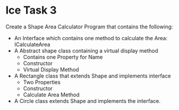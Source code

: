 # Ice Task 3

Create a Shape Area Calculator Program that contains the following:

- An Interface which contains one method to calculate the Area: ICalculateArea
- A Abstract shape class containing a virtual display method
  - Contains one Property for Name
  - Constructor
  - Virtual Display Method
- A Rectangle class that extends Shape and implements interface
  - Two Properties
  - Constructor
  - Calculate Area Method
- A Circle class extends Shape and implements the interface.